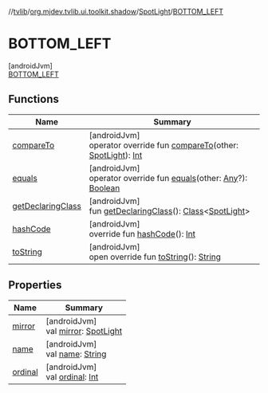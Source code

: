 //[tvlib](../../../../index.md)/[org.mjdev.tvlib.ui.toolkit.shadow](../../index.md)/[SpotLight](../index.md)/[BOTTOM_LEFT](index.md)

# BOTTOM_LEFT

[androidJvm]\
[BOTTOM_LEFT](index.md)

## Functions

| Name | Summary |
|---|---|
| [compareTo](../-b-o-t-t-o-m_-r-i-g-h-t/index.md#-1668293088%2FFunctions%2F-1596939238) | [androidJvm]<br>operator override fun [compareTo](../-b-o-t-t-o-m_-r-i-g-h-t/index.md#-1668293088%2FFunctions%2F-1596939238)(other: [SpotLight](../index.md)): [Int](https://kotlinlang.org/api/latest/jvm/stdlib/kotlin/-int/index.html) |
| [equals](../../../org.mjdev.tvlib.webscrapper.base/-scrape-link/-priority/-preview/index.md#-1009559292%2FFunctions%2F-1596939238) | [androidJvm]<br>operator override fun [equals](../../../org.mjdev.tvlib.webscrapper.base/-scrape-link/-priority/-preview/index.md#-1009559292%2FFunctions%2F-1596939238)(other: [Any](https://kotlinlang.org/api/latest/jvm/stdlib/kotlin/-any/index.html)?): [Boolean](https://kotlinlang.org/api/latest/jvm/stdlib/kotlin/-boolean/index.html) |
| [getDeclaringClass](../../../org.mjdev.tvlib.webscrapper.base/-scrape-link/-priority/-preview/index.md#-131535050%2FFunctions%2F-1596939238) | [androidJvm]<br>fun [getDeclaringClass](../../../org.mjdev.tvlib.webscrapper.base/-scrape-link/-priority/-preview/index.md#-131535050%2FFunctions%2F-1596939238)(): [Class](https://developer.android.com/reference/kotlin/java/lang/Class.html)&lt;[SpotLight](../index.md)&gt; |
| [hashCode](../../../org.mjdev.tvlib.webscrapper.base/-scrape-link/-priority/-preview/index.md#446421858%2FFunctions%2F-1596939238) | [androidJvm]<br>override fun [hashCode](../../../org.mjdev.tvlib.webscrapper.base/-scrape-link/-priority/-preview/index.md#446421858%2FFunctions%2F-1596939238)(): [Int](https://kotlinlang.org/api/latest/jvm/stdlib/kotlin/-int/index.html) |
| [toString](../../../org.mjdev.tvlib.webscrapper.base/-scrape-link/-priority/-preview/index.md#268255793%2FFunctions%2F-1596939238) | [androidJvm]<br>open override fun [toString](../../../org.mjdev.tvlib.webscrapper.base/-scrape-link/-priority/-preview/index.md#268255793%2FFunctions%2F-1596939238)(): [String](https://kotlinlang.org/api/latest/jvm/stdlib/kotlin/-string/index.html) |

## Properties

| Name | Summary |
|---|---|
| [mirror](../mirror.md) | [androidJvm]<br>val [mirror](../mirror.md): [SpotLight](../index.md) |
| [name](../../../org.mjdev.tvlib.webscrapper.base/-scrape-link/-priority/-preview/index.md#-372974862%2FProperties%2F-1596939238) | [androidJvm]<br>val [name](../../../org.mjdev.tvlib.webscrapper.base/-scrape-link/-priority/-preview/index.md#-372974862%2FProperties%2F-1596939238): [String](https://kotlinlang.org/api/latest/jvm/stdlib/kotlin/-string/index.html) |
| [ordinal](../../../org.mjdev.tvlib.webscrapper.base/-scrape-link/-priority/-preview/index.md#-739389684%2FProperties%2F-1596939238) | [androidJvm]<br>val [ordinal](../../../org.mjdev.tvlib.webscrapper.base/-scrape-link/-priority/-preview/index.md#-739389684%2FProperties%2F-1596939238): [Int](https://kotlinlang.org/api/latest/jvm/stdlib/kotlin/-int/index.html) |
